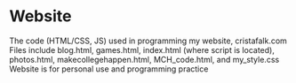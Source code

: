 # Website
The code (HTML/CSS, JS) used in programming my website, cristafalk.com
Files include blog.html, games.html, index.html (where script is located), photos.html, makecollegehappen.html, MCH_code.html, and my_style.css
Website is for personal use and programming practice
